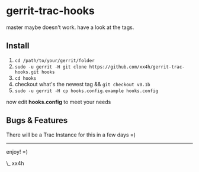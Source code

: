 gerrit-trac-hooks
============

master maybe doesn't work.
have a look at the tags.

## Install
1. `cd /path/to/your/gerrit/folder`
2. `sudo -u gerrit -H git clone https://github.com/xx4h/gerrit-trac-hooks.git hooks`
3. `cd hooks`
4. checkout what's the newest tag && `git checkout v0.1b`
5. `sudo -u gerrit -H cp hooks.config.example hooks.config`

now edit **hooks.config** to meet your needs

## Bugs & Features
There will be a Trac Instance for this in a few days =)


----------------------------------------------------------------------------
enjoy! =)

\\_ xx4h
